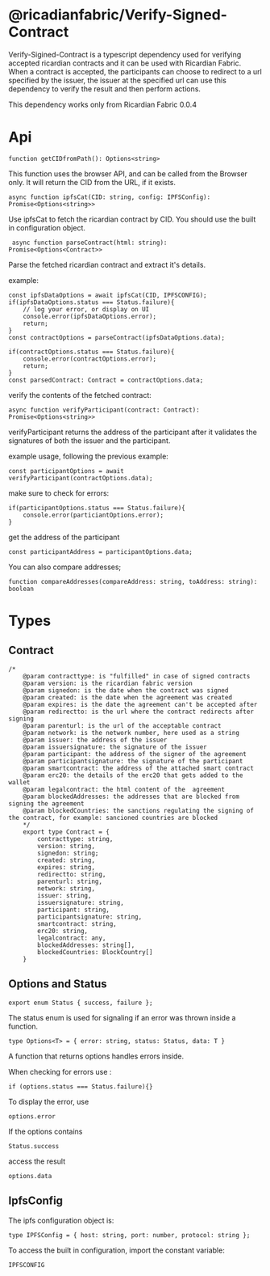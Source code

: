# @ricadianfabric/Verify-Signed-Contract

Verify-Sigined-Contract is a typescript dependency used for verifying accepted ricardian contracts and it can be used with Ricardian Fabric. When a contract is accepted, the participants can choose to redirect to a url specified by the issuer, the issuer at the specified url can use this dependency to verify the result and then perform actions.

This dependency works only from Ricardian Fabric 0.0.4 

# Api

    function getCIDfromPath(): Options<string> 

This function uses the browser API, and can be called from the Browser only. It will return the CID from the URL, if it exists.


    async function ipfsCat(CID: string, config: IPFSConfig): Promise<Options<string>> 

Use ipfsCat to fetch the ricardian contract by CID. You should use the built in configuration object.


     async function parseContract(html: string): Promise<Options<Contract>>

Parse the fetched ricardian contract and extract it's details. 

example:

    const ipfsDataOptions = await ipfsCat(CID, IPFSCONFIG);
    if(ipfsDataOptions.status === Status.failure){
        // log your error, or display on UI
        console.error(ipfsDataOptions.error);
        return;
    }
    const contractOptions = parseContract(ipfsDataOptions.data);

    if(contractOptions.status === Status.failure){
        console.error(contractOptions.error);
        return;
    }
    const parsedContract: Contract = contractOptions.data;

verify the contents of the fetched contract:

    async function verifyParticipant(contract: Contract): Promise<Options<string>>

verifyParticipant returns the address of the participant after it validates the signatures of both the issuer and the participant.

example usage, following the previous example:

    const participantOptions = await verifyParticipant(contractOptions.data);

make sure to check for errors:

    if(participantOptions.status === Status.failure){
        console.error(particiantOptions.error);
    }

get the address of the participant

    const participantAddress = participantOptions.data;

You can also compare addresses;

    function compareAddresses(compareAddress: string, toAddress: string): boolean



# Types

## Contract
   
    /*
        @param contracttype: is "fulfilled" in case of signed contracts
        @param version: is the ricardian fabric version
        @param signedon: is the date when the contract was signed
        @param created: is the date when the agreement was created
        @param expires: is the date the agreement can't be accepted after
        @param redirectto: is the url where the contract redirects after signing
        @param parenturl: is the url of the acceptable contract
        @param network: is the network number, here used as a string
        @param issuer: the address of the issuer
        @param issuersignature: the signature of the issuer
        @param participant: the address of the signer of the agreement
        @param participantsignature: the signature of the participant
        @param smartcontract: the address of the attached smart contract
        @param erc20: the details of the erc20 that gets added to the wallet
        @param legalcontract: the html content of the  agreement
        @param blockedAddresses: the addresses that are blocked from signing the agreement
        @param blockedCountries: the sanctions regulating the signing of the contract, for example: sancioned countries are blocked
        */
        export type Contract = {
            contracttype: string,
            version: string,
            signedon: string;
            created: string,
            expires: string,
            redirectto: string,
            parenturl: string,
            network: string,
            issuer: string,
            issuersignature: string,
            participant: string,
            participantsignature: string,
            smartcontract: string,
            erc20: string,
            legalcontract: any,
            blockedAddresses: string[],
            blockedCountries: BlockCountry[]
        }


## Options and Status

    export enum Status { success, failure };
The status enum is used for signaling if an error was thrown inside a function.

    type Options<T> = { error: string, status: Status, data: T }

A function that returns options handles errors inside.

When checking for errors use :

    if (options.status === Status.failure){}

To display the error, use 
    
    options.error

If the options contains 

    Status.success
    
access the result 

    options.data

## IpfsConfig

The ipfs configuration object is:

    type IPFSConfig = { host: string, port: number, protocol: string };

To access the built in configuration, import the constant variable:

    IPFSCONFIG

